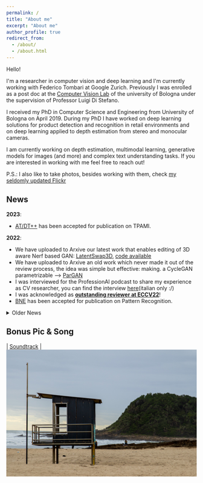 ```yaml
---
permalink: /
title: "About me"
excerpt: "About me"
author_profile: true
redirect_from: 
  - /about/
  - /about.html
---
```


Hello!

I'm a researcher in computer vision and deep learning and I'm currently working with Federico Tombari at Google Zurich. 
Previously I was enrolled as a post doc at the [Computer Vision Lab](https://www.vision.deis.unibo.it/) of the university of Bologna under the supervision of Professor Luigi Di Stefano.

I received my PhD in Computer Science and Engineering from University of Bologna on April 2019. 
During my PhD I have worked on deep learning solutions for product detection and recognition in retail environments and on deep learning applied to depth estimation from stereo and monocular cameras.

I am currently working on depth estimation, multimodal learning, generative models for images (and more) and complex text understanding tasks. 
If you are interested in working with me feel free to reach out!

P.S.: I also like to take photos, besides working with them, check [my seldomly updated Flickr](https://www.flickr.com/photos/196993770@N03/)

## News
__2023__:
  * [AT/DT++](publication/ATDT2) has been accepted for publication on TPAMI.

__2022__:
  * We have uploaded to Arxive our latest work that enables editing of 3D aware Nerf based GAN: [LatentSwap3D](publication/LS3D), [code available](https://enisimsar.github.io/latentswap3d/)
  * We have uploaded to Arxive an old work which never made it out of the review process, the idea was simple but effective: making. a CycleGAN parametrizable --> [ParGAN](publication/ParGAN)
  * I was interviewed for the ProfessionAI podcast to share my experience as CV researcher, you can find the interview [here](https://www.youtube.com/watch?v=GfEJxyedtJQ)(italian only :/)
  * I was acknowledged as [**outstanding reviewer at ECCV22**](https://eccv2022.ecva.net/program/outstanding-reviewers/)!
  * [BNE](publication/BNE) has been accepted for publication on Pattern Recognition.

<details>
  <summary>Older News</summary>

  <b>2021</b>:

  <ul>
  <li> We uploaded to arxiv our latest work <a href="publication/LegoFormer">LegoFormer: Transformers for Block-by-Block Multi-view 3D Reconstruction]( together with an open source implementation for it.</li> 
  <li> I was acknowledged as <a href="http://cvpr2021.thecvf.com/node/184">Outstanding Reviewer at CVPR2021</a>, thank you to all the organizers!</li>
  <li> Our <a href="publication/BNE">Batch Normalization Embeddings for Deep Domain Generalization</a> will be presented during CVPR21 at the <a href="https://l2id.github.io/index.html#people">L2ID workshop</a> </li>
  <li> The <a href="publication/realTimeII">extended version</a> of our CVPR 2019 oral paper has been accepted to TPAMI!</li>
  <li> We uploaded to arxiv our latest work <a href="publication/NVS">Unsupervised Novel View Synthesis from a Single Image</a>.</li>
  </ul>

  <b>2020</b>:

  <ul>
  <li> We uploaded to arxiv our latest work <a href="publication/BNE">Batch Normalization Embeddings for Deep Domain Generalization</a>.</li>
  <li> I was acknowledged as Outstanding Reviewer at ACCV2020, thank you to all the organizers! </li>
  <li> Our paper <a href="publication/DivideEtImpera">A Divide et Impera Approach for 3D Shape Reconstruction from Multiple Views</a> has been accepted as oral to 3DV 2020! Here we show how to use deep learning and traditional multi-view geometry wisdom to solve multi view reconstruction in an end to end way. </li>
  <li> I was awarded as Outstanding Reviewer at ECCV2020, thank you to all the organizers!</li>
  <li> Come meet me on the 26th of August at the Virtual Google Booth at ECCV2020 to chat about what is it like to work and do research in Google. From 6:30 to 8:30 pm CEST.</li>
  <li> We just submitted to TPAMI an extended version of our CVPR2019 work on online self-supervision for stereo depth estimation. You can find more details on our newer work <a href="publication/realTimeII">Continual Online Adaptation for Deep Stereo</a>. The online code will be updated soon, stay tuned. </li>
  </ul>

  <b>2019</b>:

  <ul>
  <li> Our paper <a href="publication/AdaptationJournal">Unsupervised Domain Adaptation for Depth Prediction from Images</a> has been accepted for publication on the RGBD special issue of TPAMI. We will release the code soon!</li>
  <li> Our paper <a href="publication/ARS">Semi-Automatic Labeling for Deep Learning in Robotics</a> has been accepted for publication in the IEEE Transactions on Automation Science and Engineering journal.</li>
  <li> Our paper <a href="publication/ATDT">Learning Across Tasks and Domains</a> got accepted at ICCV 2019 for a poster presentation! I wish to thank <a href="https://www.unibo.it/sitoweb/pierluigi.zama">Pierluigi</a> for the wonderful work. Stay tuned for the code release.</li>
  <li> After 3.5 wonderful years at the Computer Vision Lab of Bologna it's time to move on, from July I will start a collaboration with the computer vision team of Federico Tombari at Google Zurich! So long Bologna, and thank you for all the fish!</li>
  <li> My Phd thesis is finally online and provided with open access by UniBO <a href="http://amsdottorato.unibo.it/8970/">link</a>.</li>
  <li> I will be at CVPR 2019 to present our two works on stereo depth estimation: <a href="publication/realTime">Real-time self-adaptive deep Stereo (Oral+Poster+Demo)</a> and <a href="publication/2019-L2A">Learning To Adapt for Stereo (Poster)</a>. See you there!</li>
  <li> Me, <a href="https://vision.disi.unibo.it/~mpoggi/">Matteo Poggi</a> and Oscar Rahnama will be on the 22nd of May at BMVA meeting on High-Performance Computing for Computer Vision to present our recent works on efficient depth estimation. See you there!</li>
  <li> We have just released our last work where we show how it is possible to transform deep representation across domains and tasks. I believe it is a really exciting and under developed research field, check it out! <a href="publication/ATDT">Learning Across Tasks and Domains</a></li>
  <li> Our last work on Grocery Product Recognition has been published on CVIU, check it out: <a href="publication/DIHE">Domain invariant hierarchical embedding for grocery products recognition</a>.</li>
  <li> Our paper on designing an efficient stereo systems for FPGA has been published on IEEE Transactions on Circuits and Systems II: Express Briefs, check it out: <a href="publication/FPGA">Real-Time Highly Accurate Dense Depth on a Power Budget using an FPGA-CPU Hybrid SoC</a>.</li>
  <li> I have successfully defended my Ph.D. Thesis titled "Computer Vision and Deep Learning for Retail Store Management", thank to Centro Studi for financing my Ph.D and to all my colleagues and friends for helping me during the last three years! </li>
  </ul>

</details>


## Bonus Pic & Song 
| [Soundtrack](https://www.youtube.com/watch?v=8eGtcauqFBk) |
![South_African_Beach](../images/beach.jpg)

